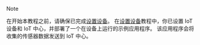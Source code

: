> [!NOTE]
> 在开始本教程之前，请确保已完成[设置设备](../articles/iot-hub/iot-hub-arduino-huzzah-esp8266-get-started.md)。 在[设置设备](../articles/iot-hub/iot-hub-arduino-huzzah-esp8266-get-started.md)教程中，你已设置 IoT 设备和 IoT 中心，并部署了一个在设备上运行的示例应用程序。 该应用程序会将收集的传感器数据发送到 IoT 中心。
